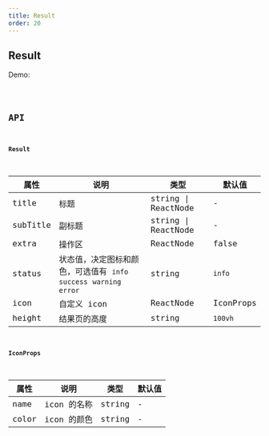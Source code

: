 ```yaml
---
title: Result
order: 20
---
```


## Result

Demo:

<code src="./result/index.tsx" />

## API

#### Result

| 属性 | 说明 | 类型 | 默认值 |
| --- | --- | --- | --- |
| title | 标题 | string \| ReactNode | - |
| subTitle | 副标题 | string \| ReactNode | - |
| extra | 操作区 | ReactNode | false |
| status | 状态值，决定图标和颜色，可选值有 `info` `success` `warning` `error` | string | `info` |
| icon | 自定义 icon | ReactNode | IconProps | - |
| height | 结果页的高度 | string | `100vh` |

#### IconProps

| 属性  | 说明        | 类型   | 默认值 |
| ----- | ----------- | ------ | ------ |
| name  | icon 的名称 | string | -      |
| color | icon 的颜色 | string | -      |
